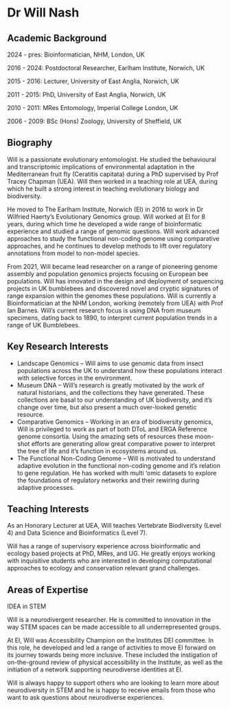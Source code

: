 # Dr Will Nash

## Academic Background
2024 - pres:     Bioinformatician, NHM, London, UK

2016 - 2024:    Postdoctoral Researcher, Earlham Institute, Norwich, UK

2015 - 2016:    Lecturer, University of East Anglia, Norwich, UK

2011 - 2015:    PhD, University of East Anglia, Norwich, UK

2010 - 2011:    MRes Entomology, Imperial College London, UK

2006 - 2009:    BSc (Hons) Zoology, University of Sheffield, UK


## Biography
Will is a passionate evolutionary entomologist. He studied the behavioural and transcriptomic implications of environmental  adaptation in the Mediterranean fruit fly (Ceratitis capitata) during a PhD supervised by Prof Tracey Chapman (UEA). Will then worked in a teaching role at UEA, during which he built a strong interest in teaching evolutionary biology and biodiversity.

He moved to The Earlham Institute, Norwich (EI) in 2016 to work in Dr Wilfried Haerty’s Evolutionary Genomics group. Will worked at EI for 8 years, during which time he developed a wide range of bioinformatic experience and studied a range of genomic questions. Will work advanced approaches to study the functional non-coding genome using comparative approaches, and he continues to develop methods to lift over regulatory annotations from model to non-model species.

From 2021, Will became lead researcher on a range of pioneering genome assembly and population genomics projects focusing on European bee populations. Will has innovated in the design and deployment of sequencing projects in UK bumblebees and discovered novel and cryptic signatures of range expansion within the genomes these populations. Will is currently a Bioinformatician at the NHM London, working (remotely from UEA) with Prof Ian Barnes. Will’s current research focus is using DNA from museum specimens, dating back to 1890, to interpret current population trends in a range of UK Bumblebees.

## Key Research Interests
 - Landscape Genomics – Will aims to use genomic data from insect populations across the UK to understand how these populations interact with selective forces in the environment.
 - Museum DNA – Will’s research is greatly motivated by the work of natural historians, and the collections they have generated. These collections are basal to our understanding of UK biodiversity, and it’s change over time, but also present a much over-looked genetic resource.
 - Comparative Genomics – Working in an era of biodiversity genomics, Will is privileged to work as part of both DToL and ERGA Reference genome consortia. Using the amazing sets of resources these moon-shot efforts are generating allow great comparative power to interpret the tree of life and it’s function in ecosystems around us.
 - The Functional Non-Coding Genome – Will is motivated to understand adaptive evolution in the functional non-coding genome and it’s relation to gene regulation. He has worked with multi ‘omic datasets to explore the foundations of regulatory networks and their rewiring during adaptive processes.

## Teaching Interests
As an Honorary Lecturer at UEA, Will teaches Vertebrate Biodiversity (Level 4) and Data Science and Bioinformatics (Level 7).

Will has a range of supervisory experience across bioinformatic and ecology based projects at PhD, MRes, and UG. He greatly enjoys working with inquisitive students who are interested in developing computational approaches to ecology and conservation relevant grand challenges.

## Areas of Expertise
IDEA in STEM

Will is a neurodivergent researcher. He is committed to innovation in the way STEM spaces can be made accessible to all underrepresented groups.

At EI, Will was Accessibility Champion on the Institutes DEI committee.  In this role, he developed and led a range of activities to move EI forward on its journey towards being more inclusive. These included the instigation of on-the-ground review of physical accessibility in the Institute, as well as the initiation of a network supporting neurodiverse identities at EI.

Will is always happy to support others who are looking to learn more about neurodiversity in STEM and he is happy to receive emails from those who want to ask questions about neurodiverse experiences.
